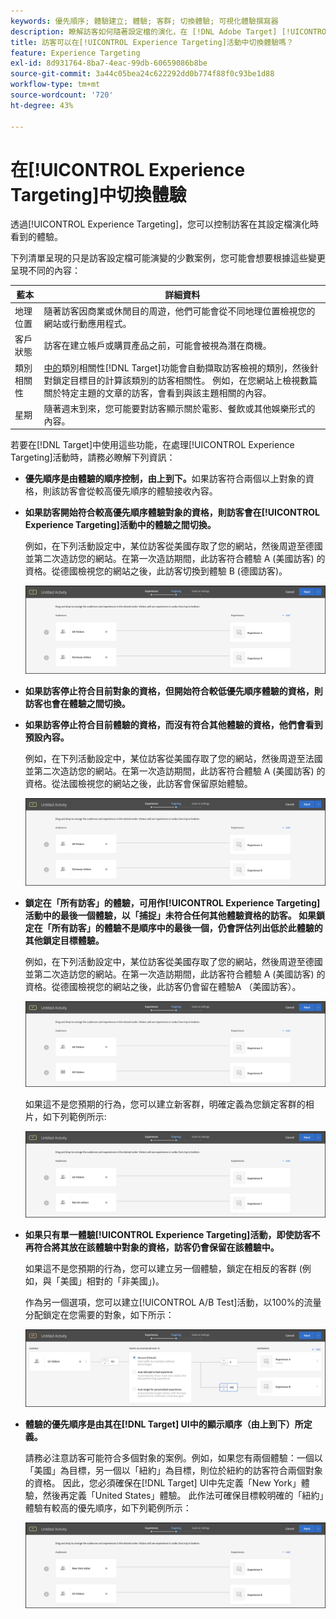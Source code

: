 ```yaml
---
keywords: 優先順序; 體驗建立; 體驗; 客群; 切換體驗; 可視化體驗撰寫器
description: 瞭解訪客如何隨著設定檔的演化，在 [!DNL Adobe Target] [!UICONTROL Experience Targeting] (XT)活動中的體驗之間切換。
title: 訪客可以在[!UICONTROL Experience Targeting]活動中切換體驗嗎？
feature: Experience Targeting
exl-id: 8d931764-8ba7-4eac-99db-60659086b8be
source-git-commit: 3a44c05bea24c622292dd0b774f88f0c93be1d88
workflow-type: tm+mt
source-wordcount: '720'
ht-degree: 43%

---
```


# 在[!UICONTROL Experience Targeting]中切換體驗

透過[!UICONTROL Experience Targeting]，您可以控制訪客在其設定檔演化時看到的體驗。

下列清單呈現的只是訪客設定檔可能演變的少數案例，您可能會想要根據這些變更呈現不同的內容：

| 藍本 | 詳細資料 |
|--- |--- |
| 地理位置 | 隨著訪客因商業或休閒目的周遊，他們可能會從不同地理位置檢視您的網站或行動應用程式。 |
| 客戶狀態 | 訪客在建立帳戶或購買產品之前，可能會被視為潛在商機。 |
| 類別相關性 | [中的](/help/main/c-target/c-visitor-profile/category-affinity.md)類別相關性[!DNL Target]功能會自動擷取訪客檢視的類別，然後針對鎖定目標目的計算該類別的訪客相關性。 例如，在您網站上檢視數篇關於特定主題的文章的訪客，會看到與該主題相關的內容。 |
| 星期 | 隨著週末到來，您可能要對訪客顯示關於電影、餐飲或其他娛樂形式的內容。 |

若要在[!DNL Target]中使用這些功能，在處理[!UICONTROL Experience Targeting]活動時，請務必瞭解下列資訊：

* **優先順序是由體驗的順序控制，由上到下。**&#x200B;如果訪客符合兩個以上對象的資格，則該訪客會從較高優先順序的體驗接收內容。
* **如果訪客開始符合較高優先順序體驗對象的資格，則訪客會在[!UICONTROL Experience Targeting]活動中的體驗之間切換。**

  例如，在下列活動設定中，某位訪客從美國存取了您的網站，然後周遊至德國並第二次造訪您的網站。在第一次造訪期間，此訪客符合體驗 A (美國訪客) 的資格。從德國檢視您的網站之後，此訪客切換到體驗 B (德國訪客)。

  ![優先順序美國 > 德國](/help/main/c-activities/t-experience-target/t-xt-create/assets/xt_priority_us_germany-new.png)

* **如果訪客停止符合目前對象的資格，但開始符合較低優先順序體驗的資格，則訪客也會在體驗之間切換。**
* **如果訪客停止符合目前體驗的資格，而沒有符合其他體驗的資格，他們會看到預設內容。**

  例如，在下列活動設定中，某位訪客從美國存取了您的網站，然後周遊至法國並第二次造訪您的網站。在第一次造訪期間，此訪客符合體驗 A (美國訪客) 的資格。從法國檢視您的網站之後，此訪客會保留原始體驗。

  ![優先順序美國 > 德國](/help/main/c-activities/t-experience-target/t-xt-create/assets/xt_priority_us_germany-new.png)

* **鎖定在「所有訪客」的體驗，可用作[!UICONTROL Experience Targeting]活動中的最後一個體驗，以「捕捉」未符合任何其他體驗資格的訪客。 如果鎖定在「所有訪客」的體驗不是順序中的最後一個，仍會評估列出低於此體驗的其他鎖定目標體驗。**

  例如，在下列活動設定中，某位訪客從美國存取了您的網站，然後周遊至德國並第二次造訪您的網站。在第一次造訪期間，此訪客符合體驗 A (美國訪客) 的資格。從德國檢視您的網站之後，此訪客仍會留在體驗A （美國訪客）。

  ![優先順序美國 > 所有訪客](/help/main/c-activities/t-experience-target/t-xt-create/assets/xt_priority_us_all_visitors-new.png)

  如果這不是您預期的行為，您可以建立新客群，明確定義為您鎖定客群的相片，如下列範例所示:

  ![優先順序美國 > 非美國](/help/main/c-activities/t-experience-target/t-xt-create/assets/xt_priority_us_not_us-new.png)

* **如果只有單一體驗[!UICONTROL Experience Targeting]活動，即使訪客不再符合將其放在該體驗中對象的資格，訪客仍會保留在該體驗中。**

  如果這不是您預期的行為，您可以建立另一個體驗，鎖定在相反的客群 (例如，與「美國」相對的「非美國」)。

  作為另一個選項，您可以建立[!UICONTROL A/B Test]活動，以100%的流量分配鎖定在您需要的對象，如下所示：

  ![優先順序一體驗](/help/main/c-activities/t-experience-target/t-xt-create/assets/xt_priority_one_experience-new.png)

* **體驗的優先順序是由其在[!DNL Target] UI中的顯示順序（由上到下）所定義。**

  請務必注意訪客可能符合多個對象的案例。例如，如果您有兩個體驗：一個以「美國」為目標，另一個以「紐約」為目標，則位於紐約的訪客符合兩個對象的資格。 因此，您必須確保在[!DNL Target] UI中先定義「New York」體驗，然後再定義「United States」體驗。 此作法可確保目標較明確的「紐約」體驗有較高的優先順序，如下列範例所示：

  ![優先順序紐約 > 美國](/help/main/c-activities/t-experience-target/t-xt-create/assets/xt_priority_ny_us-new.png)
